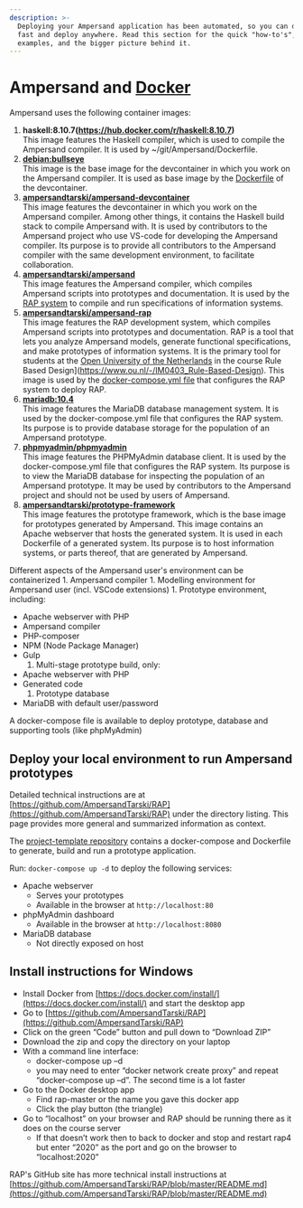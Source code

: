 ```yaml
---
description: >-
  Deploying your Ampersand application has been automated, so you can deploy
  fast and deploy anywhere. Read this section for the quick "how-to's",
  examples, and the bigger picture behind it.
---
```


# Ampersand and [Docker](https://docs.docker.com/get-started/overview/#images)
Ampersand uses the following container images:
1. **haskell:8.10.7(https://hub.docker.com/r/haskell:8.10.7)**<br>
   This image features the Haskell compiler, which is used to compile the Ampersand compiler.
   It is used by ~/git/Ampersand/Dockerfile.
2. **[debian:bullseye](https://hub.docker.com/_/debian)**<br>
   This image is the base image for the devcontainer in which you work on the Ampersand compiler.
   It is used as base image by the [Dockerfile](https://github.com/AmpersandTarski/Ampersand/blob/main/.devcontainer/Dockerfile) of the devcontainer.
2. **[ampersandtarski/ampersand-devcontainer](https://hub.docker.com/r/ampersandtarski/ampersand-devcontainer)**<br>
   This image features the devcontainer in which you work on the Ampersand compiler.
   Among other things, it contains the Haskell build stack to compile Ampersand with.
   It is used by contributors to the Ampersand project who use VS-code for developing the Ampersand compiler.
   Its purpose is to provide all contributors to the Ampersand compiler with the same development environment, to facilitate collaboration.
3. **[ampersandtarski/ampersand](https://hub.docker.com/r/ampersandtarski/ampersand)**<br>
   This image features the Ampersand compiler, which compiles Ampersand scripts into prototypes and documentation.
   It is used by the [RAP system](https://rap.cs.ou.nl) to compile and run specifications of information systems.
4. **[ampersandtarski/ampersand-rap](https://hub.docker.com/r/ampersandtarski/ampersand-rap)**<br>
   This image features the RAP development system, which compiles Ampersand scripts into prototypes and documentation.
   RAP is a tool that lets you analyze Ampersand models, generate functional specifications, and make prototypes of information systems.
   It is the primary tool for students at the [Open University of the Netherlands](www.ou.nl) in the course Rule Based Design](https://www.ou.nl/-/IM0403_Rule-Based-Design). 
   This image is used by the [docker-compose.yml file](https://github.com/AmpersandTarski/RAP/blob/master/docker-compose.yml) that configures the RAP system to deploy RAP.
5. **[mariadb:10.4](https://hub.docker.com/_/mariadb)**<br>
   This image features the MariaDB database management system.
   It is used by the docker-compose.yml file that configures the RAP system.
   Its purpose is to provide database storage for the population of an Ampersand prototype.
6. **[phpmyadmin/phpmyadmin](https://hub.docker.com/r/phpmyadmin/phpmyadmin)**<br>
   This image features the PHPMyAdmin database client.
   It is used by the docker-compose.yml file that configures the RAP system.
   Its purpose is to view the MariaDB database for inspecting the population of an Ampersand prototype.
   It may be used by contributors to the Ampersand project and should not be used by users of Ampersand.
6. **[ampersandtarski/prototype-framework](https://hub.docker.com/r/ampersandtarski/prototype-framework)**<br>
   This image features the prototype framework, which is the base image for   prototypes generated by Ampersand.
   This image contains an Apache webserver that hosts the generated system.
   It is used in each Dockerfile of a generated system.
   Its purpose is to host information systems, or parts thereof, that are   generated by Ampersand.

Different aspects of the Ampersand user's environment can be containerized 1. Ampersand compiler 1. Modelling environment for Ampersand user \(incl. VSCode extensions\) 1. Prototype environment, including:

* Apache webserver with PHP
* Ampersand compiler
* PHP-composer
* NPM \(Node Package Manager\)
* Gulp
  1. Multi-stage prototype build, only:
* Apache webserver with PHP
* Generated code
  1. Prototype database
* MariaDB with default user/password

A docker-compose file is available to deploy prototype, database and supporting tools \(like phpMyAdmin\)

## Deploy your local environment to run Ampersand prototypes

Detailed technical instructions are at [https://github.com/AmpersandTarski/RAP](https://github.com/AmpersandTarski/RAP) under the directory listing. This page provides more general and summarized information as context.

The [project-template repository](https://github.com/AmpersandTarski/project-template) contains a docker-compose and Dockerfile to generate, build and run a prototype application.

Run: `docker-compose up -d` to deploy the following services:

* Apache webserver
  * Serves your prototypes
  * Available in the browser at `http://localhost:80`
* phpMyAdmin dashboard
  * Available in the browser at `http://localhost:8080`
* MariaDB database
  * Not directly exposed on host

## Install instructions for Windows

* Install Docker from [https://docs.docker.com/install/](https://docs.docker.com/install/) and start the desktop app
* Go to [https://github.com/AmpersandTarski/RAP](https://github.com/AmpersandTarski/RAP)
* Click on the green “Code” button and pull down to “Download ZIP”
* Download the zip and copy the directory on your laptop 
* With a command line interface:
  * docker-compose up –d
  * you may need to enter “docker network create proxy” and repeat “docker-compose up –d”. The second time is a lot faster
* Go to the Docker desktop app
  * Find rap-master or the name you gave this docker app
  * Click the play button \(the triangle\)
* Go to “localhost” on your browser and RAP should be running there as it does on the course server
  * If that doesn’t work then to back to docker and stop and restart rap4 but enter “2020” as the port and go on the browser to “localhost:2020”

RAP's GitHub site has more technical install instructions at [https://github.com/AmpersandTarski/RAP/blob/master/README.md](https://github.com/AmpersandTarski/RAP/blob/master/README.md)

